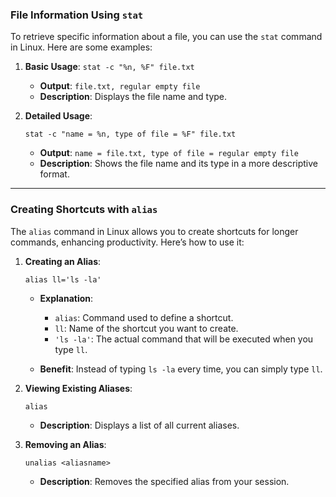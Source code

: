 ### File Information Using `stat`

To retrieve specific information about a file, you can use the `stat` command in Linux. Here are some examples:

1. **Basic Usage**:
    `stat -c "%n, %F" file.txt`
    
    - **Output**: `file.txt, regular empty file`
    - **Description**: Displays the file name and type.
2. **Detailed Usage**:

    `stat -c "name = %n, type of file = %F" file.txt`
    
    - **Output**: `name = file.txt, type of file = regular empty file`
    - **Description**: Shows the file name and its type in a more descriptive format.

---

### Creating Shortcuts with `alias`

The `alias` command in Linux allows you to create shortcuts for longer commands, enhancing productivity. Here’s how to use it:

1. **Creating an Alias**:

    `alias ll='ls -la'`
    
    - **Explanation**:
        
        - `alias`: Command used to define a shortcut.
        - `ll`: Name of the shortcut you want to create.
        - `'ls -la'`: The actual command that will be executed when you type `ll`.
    - **Benefit**: Instead of typing `ls -la` every time, you can simply type `ll`.
        
2. **Viewing Existing Aliases**:

    `alias`
    
    - **Description**: Displays a list of all current aliases.
3. **Removing an Alias**:

    `unalias <aliasname>`
    
    - **Description**: Removes the specified alias from your session.